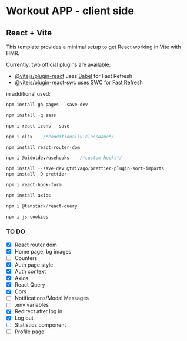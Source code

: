 # Workout APP - client side

## React + Vite

This template provides a minimal setup to get React working in Vite with HMR.

Currently, two official plugins are available:

- [@vitejs/plugin-react](https://github.com/vitejs/vite-plugin-react/blob/main/packages/plugin-react/README.md) uses [Babel](https://babeljs.io/) for Fast Refresh
- [@vitejs/plugin-react-swc](https://github.com/vitejs/vite-plugin-react-swc) uses [SWC](https://swc.rs/) for Fast Refresh

in additional used:
``` js
npm install gh-pages --save-dev

npm install -g sass

npm i react-icons --save

npm i clsx    /*conditionally className*/

npm install react-router-dom

npm i @uidotdev/usehooks    /*custom hooks*/

npm install --save-dev @trivago/prettier-plugin-sort-imports
npm install -D prettier

npm i react-hook-form

npm install axios

npm i @tanstack/react-query

npm i js-cookies
```

### TO DO

- [x] React router dom
- [x] Home page, bg images
- [ ] Counters
- [x] Auth page style
- [x] Auth context
-	[x] Axios
-	[x] React Query
- [x] Cors
- [ ] Notifications/Modal Messages
- [ ] .env variables
- [x] Redirect after log in
- [x] Log out
- [ ] Statistics component
- [ ] Profile page
